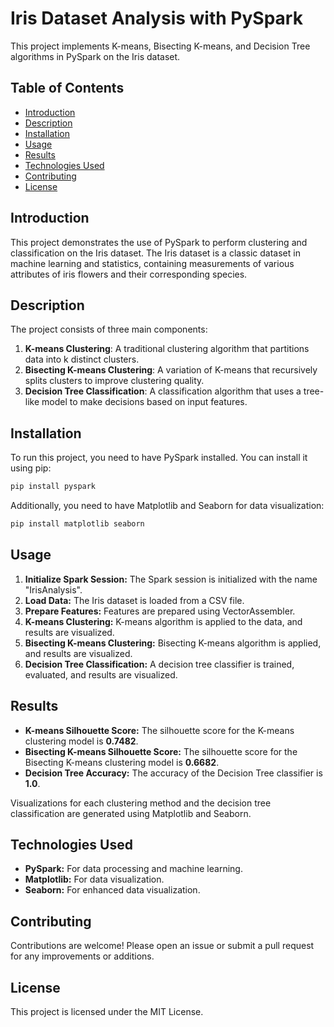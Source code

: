 # Iris Dataset Analysis with PySpark
This project implements K-means, Bisecting K-means, and Decision Tree algorithms in PySpark on the Iris dataset.

## Table of Contents

- [Introduction](#introduction)
- [Description](#description)
- [Installation](#installation)
- [Usage](#usage)
- [Results](#results)
- [Technologies Used](#technologies-used)
- [Contributing](#contributing)
- [License](#license)

## Introduction

This project demonstrates the use of PySpark to perform clustering and classification on the Iris dataset. The Iris dataset is a classic dataset in machine learning and statistics, containing measurements of various attributes of iris flowers and their corresponding species.

## Description

The project consists of three main components:
1. **K-means Clustering**: A traditional clustering algorithm that partitions data into k distinct clusters.
2. **Bisecting K-means Clustering**: A variation of K-means that recursively splits clusters to improve clustering quality.
3. **Decision Tree Classification**: A classification algorithm that uses a tree-like model to make decisions based on input features.

## Installation

To run this project, you need to have PySpark installed. You can install it using pip:

```bash
pip install pyspark
```
Additionally, you need to have Matplotlib and Seaborn for data visualization:

```bash
pip install matplotlib seaborn
```

## Usage
1. **Initialize Spark Session:** The Spark session is initialized with the name "IrisAnalysis".
2. **Load Data:** The Iris dataset is loaded from a CSV file.
3. **Prepare Features:** Features are prepared using VectorAssembler.
4. **K-means Clustering:** K-means algorithm is applied to the data, and results are visualized.
5. **Bisecting K-means Clustering:** Bisecting K-means algorithm is applied, and results are visualized.
6. **Decision Tree Classification:** A decision tree classifier is trained, evaluated, and results are visualized.

## Results
+ **K-means Silhouette Score:** The silhouette score for the K-means clustering model is **0.7482**.
+ **Bisecting K-means Silhouette Score:** The silhouette score for the Bisecting K-means clustering model is **0.6682**.
+ **Decision Tree Accuracy:** The accuracy of the Decision Tree classifier is **1.0**.
  
Visualizations for each clustering method and the decision tree classification are generated using Matplotlib and Seaborn.

## Technologies Used
+ **PySpark:** For data processing and machine learning.
+ **Matplotlib:** For data visualization.
+ **Seaborn:** For enhanced data visualization.

## Contributing
Contributions are welcome! Please open an issue or submit a pull request for any improvements or additions.

## License 
This project is licensed under the MIT License.
